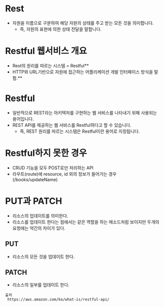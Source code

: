 # Rest
- 자원을 이름으로 구분하여 해당 자원의 상태를 주고 받는 모든 것을 의미합니다.
   - 즉, 자원의 표현에 의한 상태 전달을 말합니다.
  
# Restful 웹서비스 개요
- Rest의 원리를 따르는 시스템 = Restful**
- HTTP와 URL기반으로 자원에 접근하는 어플리케이션 개발 인터페이스 방식을 말함.**

# Restful
- 일반적으로 REST라는 아키텍처를 구현하는 웹 서비스를 나타내기 위해 사용되는 용어입니다.
- REST API를 제공하는 웹 서비스를 Restful하다고 할 수 있습니다.
  - 즉, REST 원리를 따르는 시스템은 Restful이란 용어로 지칭됩니다.

# Restful하지 못한 경우
- CRUD 기능을 모두 POST로만 처리하는 API
- 라우트(route)에 resource, id 외의 정보가 들어가는 경우(/books/updateName)


# PUT과 PATCH
- 리소스의 업데이트를 의미한다.
- 리소스를 업데이트 한다는 점에서는 같은 역할을 하는 메소드처럼 보이지만 두개의 요청에는 약간의 차이가 있다.

## PUT 
- 리소스의 모든 것을 업데이트 한다.

## PATCH 
- 리소스의 일부를 업데이트 한다.



```
출처
 https://aws.amazon.com/ko/what-is/restful-api/
```
